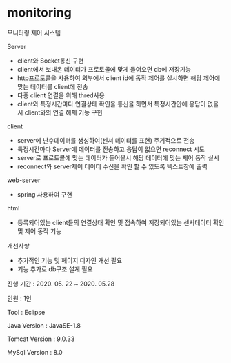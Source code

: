 # monitoring
모니터링 제어 시스템

Server
  - client와 Socket통신 구현
  - client에서 보내온 데이터가 프로토콜에 맞게 들어오면 db에 저장기능
  - http프로토콜을 사용하여 외부에서 client id에 동작 제어를 실시하면 해당 제어에 맞는 데이터를 client에 전송
  - 다중 client 연결을 위해 thred사용
  - client와 특정시간마다 연결상태 확인을 통신을 하면서 특정시간안에 응답이 없을 시 client와의 연결 해제 기능 구현
  
client
  - server에 난수데이터를 생성하여(센서 데이터를 표현) 주기적으로 전송
  - 특정시간마다 Server에 데이터를 전송하고 응답이 없으면 reconnect 시도
  - server로 프로토콜에 맞는 데이터가 들어올시 해당 데이터에 맞는 제어 동작 실시
  - reconnect와 server제어 데이터 수신을 확인 할 수 있도록 텍스트창에 출력
  
web-server
  - spring 사용하여 구현
 
html
  - 등록되어있는 client들의 연결상태 확인 및 접속하여 저장되어있는 센서데이터 확인 및 제어 동작 기능

개선사항
  - 추가적인 기능 및 페이지 디자인 개선 필요
  - 기능 추가로 db구조 설계 필요

진행 기간 : 2020. 05. 22 ~ 2020. 05.28

인원 : 1인

Tool : Eclipse

Java Version : JavaSE-1.8

Tomcat Version : 9.0.33

MySql Version : 8.0

